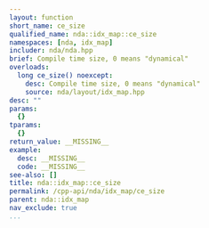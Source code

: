 ```yaml
---
layout: function
short_name: ce_size
qualified_name: nda::idx_map::ce_size
namespaces: [nda, idx_map]
includer: nda/nda.hpp
brief: Compile time size, 0 means "dynamical"
overloads:
  long ce_size() noexcept:
    desc: Compile time size, 0 means "dynamical"
    source: nda/layout/idx_map.hpp
desc: ""
params:
  {}
tparams:
  {}
return_value: __MISSING__
example:
  desc: __MISSING__
  code: __MISSING__
see-also: []
title: nda::idx_map::ce_size
permalink: /cpp-api/nda/idx_map/ce_size
parent: nda::idx_map
nav_exclude: true
...
```


